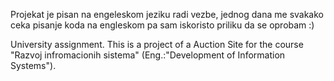 Projekat je pisan na engeleskom jeziku radi vezbe, jednog dana me svakako ceka pisanje koda na engleskom
pa sam iskoristo priliku da se oprobam :) 

University assignment.
This is a project of a Auction Site for the course "Razvoj infromacionih sistema" (Eng.:"Development of Information Systems"). 

